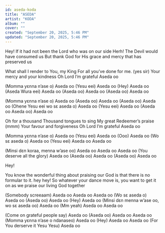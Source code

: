 ```yaml
---
id: aseda-koda
title: "ASEDA"
artist: "KODA"
album: ""
cover: ""
created: "September 20, 2025, 5:46 PM"
updated: "September 20, 2025, 5:46 PM"
---
```


Hey! If it had not been the Lord who was on our side
Herh! The Devil would have consumed us
But thank God for His grace and mercy that has preserved us


What shall I render to You, my King
For all you’ve done for me. (yes sir)
Your mercy and your kindness
Oh Lord I’m grateful
Aseda oo



(Momma yɛnna n’ase o) Aseda oo
(Yesu eei) Aseda oo
(Hey) Aseda oo
(Aseda Wura eei) Aseda oo
(Aseda oo) Aseda oo
(Aseda oo) Aseda oo

(Momma yɛnna n’ase o) Aseda oo
(Aseda oo) Aseda oo
(Aseda oo) Aseda oo
(Ohene Yesu eei wo sɛ aseda o) Aseda oo
(Yesu eei) Aseda oo
(Aseda oo Aseda oo) Aseda oo


Oh for a thousand
Thousand tongues to sing
My great Redeemer’s praise (mmm)
Your favour and forgiveness
Oh Lord I’m grateful
Aseda oo


(Momma yɛnna n’ase o) Aseda oo
(Yesu eei) Aseda oo
(Ooo) Aseda oo
(Wo sɛ aseda o) Aseda oo
(Yesu eei) Aseda oo
Aseda oo

(Minsi dɛn koraa, menna w’ase oo) Aseda oo
Aseda oo
Aseda oo
(You deserve all the glory) Aseda oo
(Aseda oo) Aseda oo
(Aseda oo) Aseda oo

Hey!

You know the wonderful thing about praising our God is that there is no formular to it. hey hey!
So whatever your dance move is, you want to get it on as we praise our living God together

(Somebody screeaam) Aseda oo
Aseda oo
Aseda oo
(Wo sɛ aseda o) Aseda oo
(Aseda oo) Aseda oo
(Hey) Aseda oo
(Minsi dɛn menna w’ase oo, wo sɛ aseda oo) Aseda oo
(Mm yeah) Aseda oo
Aseda oo

(Come on grateful people say) Aseda oo
(Aseda oo) Aseda oo
Aseda oo
(Momma yɛnna n’ase o ndanaseo) Aseda oo
(Hey) Aseda oo
Aseda oo
(For You derserve it Yesu Yesu) Aseda oo